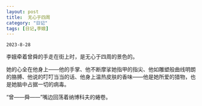```yaml
---
layout: post
title:  无心于四周
category: "日记"
tags: [日记,李娥]
---
```

`2023-8-28`

李娥牵着曾舜的手走在街上时，是无心于四周的景色的。

她的心全在他身上——他的手掌、他不断摩挲她指甲的指尖、他如雕塑般曲线明朗的胳膊、他说的叮叮当当的话、他身上温热皮肤的香味——他是她所爱的猎物，也是她脑中占据一切的病毒。

“曾——舜——”嘴边回荡着纳博科夫的蜷卷。 